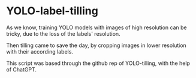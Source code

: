 # YOLO-label-tilling

As we know, training YOLO models with images of high resolution can be tricky, due to the loss of the labels' resolution.

Then tilling came to save the day, by cropping images in lower resolution with their according labels.

This script was based through the github rep of YOLO-tilling, with the help of ChatGPT.


